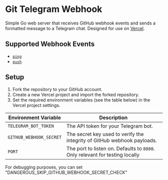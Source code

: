 # Git Telegram Webhook

Simple Go web server that receives GitHub webhook events and sends a formatted message to a Telegram chat. Designed for
use on [Vercel](https://vercel.com/docs/functions/runtimes/go).

## Supported Webhook Events

- [`ping`](https://docs.github.com/en/webhooks/webhook-events-and-payloads#ping)
- [`push`](https://docs.github.com/en/webhooks/webhook-events-and-payloads#push)

## Setup

1. Fork the repository to your GitHub account.
2. Create a new Vercel project and import the forked repository.
3. Set the required environment variables (see the table below) in the Vercel project settings.

| Environment Variable    | Description                                                                  |
|-------------------------|------------------------------------------------------------------------------|
| `TELEGRAM_BOT_TOKEN`    | The API token for your Telegram bot.                                         |
| `GITHUB_WEBHOOK_SECRET` | The secret key used to verify the integrity of GitHub webhook payloads.      |
| `PORT`                  | The port to listen on. Defaults to `8080`. Only relevant for testing locally |

For debugging purposes, you can set "DANGEROUS_SKIP_GITHUB_WEBHOOK_SECRET_CHECK"
